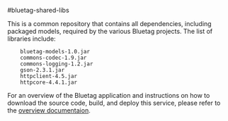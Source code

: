 #bluetag-shared-libs

This is a common repository that contains all dependencies, including packaged models, required by the various Bluetag projects.   The list of libraries include:

```
	bluetag-models-1.0.jar
	commons-codec-1.9.jar
	commons-logging-1.2.jar
	gson-2.3.1.jar
	httpclient-4.5.jar
	httpcore-4.4.1.jar
```

For an overview of the Bluetag application and instructions on how to download the source code, build, and deploy this service, please refer to the [overview documentaion](../../../blob/master/README.md).